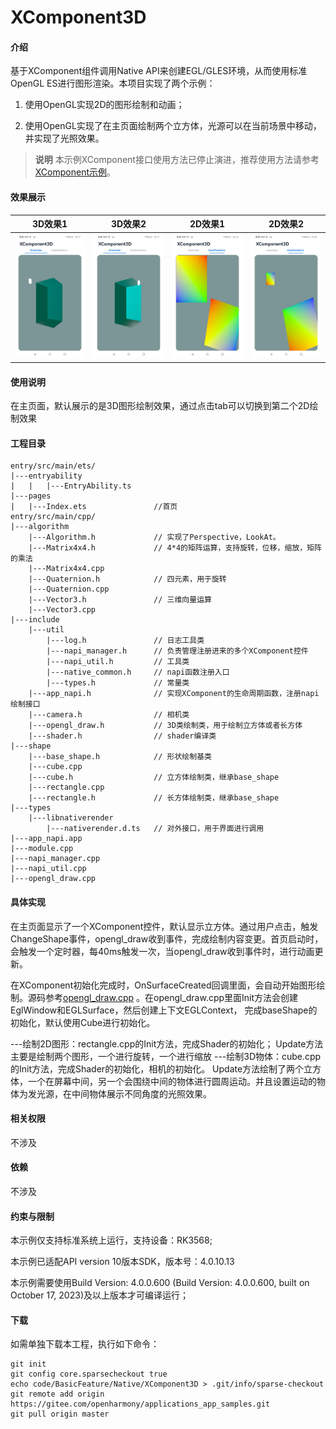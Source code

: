 # XComponent3D

#### 介绍
基于XComponent组件调用Native API来创建EGL/GLES环境，从而使用标准OpenGL ES进行图形渲染。本项目实现了两个示例：

1. 使用OpenGL实现2D的图形绘制和动画；

2. 使用OpenGL实现了在主页面绘制两个立方体，光源可以在当前场景中移动，并实现了光照效果。

> **说明**
> 本示例XComponent接口使用方法已停止演进，推荐使用方法请参考[XComponent示例](../XComponent/README_zh.md)。
#### 效果展示

| 3D效果1                                                   | 3D效果2                                                   | 2D效果1                                                   | 2D效果2                                                   |
|---------------------------------------------------------|---------------------------------------------------------|---------------------------------------------------------|---------------------------------------------------------|
| <img src=".//screenshots/3D_1.jpg" style="zoom:25%;" /> | <img src=".//screenshots/3D_2.jpg" style="zoom:25%;" /> | <img src=".//screenshots/2D_1.jpg" style="zoom:25%;" /> | <img src=".//screenshots/2D_2.jpg" style="zoom:25%;" /> |


#### 使用说明

在主页面，默认展示的是3D图形绘制效果，通过点击tab可以切换到第二个2D绘制效果

#### 工程目录
```
entry/src/main/ets/
|---entryability
|	|	|---EntryAbility.ts
|---pages
|	|---Index.ets				//首页
entry/src/main/cpp/
|---algorithm
	|---Algorithm.h 			// 实现了Perspective，LookAt。
	|---Matrix4x4.h 			// 4*4的矩阵运算，支持旋转，位移，缩放，矩阵的乘法
	|---Matrix4x4.cpp
	|---Quaternion.h 			// 四元素，用于旋转
	|---Quaternion.cpp
	|---Vector3.h 				// 三维向量运算
	|---Vector3.cpp
|---include
	|---util
		|---log.h 				// 日志工具类
		|---napi_manager.h		// 负责管理注册进来的多个XComponent控件
		|---napi_util.h			// 工具类
		|---native_common.h		// napi函数注册入口
		|---types.h				// 常量类
	|---app_napi.h				// 实现XComponent的生命周期函数，注册napi绘制接口
	|---camera.h				// 相机类
	|---opengl_draw.h			// 3D类绘制类，用于绘制立方体或者长方体
	|---shader.h				// shader编译类
|---shape
	|---base_shape.h			// 形状绘制基类
	|---cube.cpp
	|---cube.h					// 立方体绘制类，继承base_shape
	|---rectangle.cpp
	|---rectangle.h				// 长方体绘制类，继承base_shape
|---types
	|---libnativerender			
		|---nativerender.d.ts	// 对外接口，用于界面进行调用
|---app_napi.app				
|---module.cpp					
|---napi_manager.cpp			
|---napi_util.cpp				
|---opengl_draw.cpp				
```

#### 具体实现

在主页面显示了一个XComponent控件，默认显示立方体。通过用户点击，触发ChangeShape事件，opengl_draw收到事件，完成绘制内容变更。首页启动时，会触发一个定时器，每40ms触发一次，当opengl_draw收到事件时，进行动画更新。

在XComponent初始化完成时，OnSurfaceCreated回调里面，会自动开始图形绘制。源码参考[opengl_draw.cpp](.//entry/src/main/cpp/opengl_draw.cpp) 。在opengl_draw.cpp里面Init方法会创建EglWindow和EGLSurface，然后创建上下文EGLContext， 完成baseShape的初始化，默认使用Cube进行初始化。

---绘制2D图形：rectangle.cpp的Init方法，完成Shader的初始化；   Update方法主要是绘制两个图形，一个进行旋转，一个进行缩放
---绘制3D物体：cube.cpp的Init方法，完成Shader的初始化，相机的初始化。 Update方法绘制了两个立方体，一个在屏幕中间，另一个会围绕中间的物体进行圆周运动。并且设置运动的物体为发光源，在中间物体展示不同角度的光照效果。


#### 相关权限
不涉及


#### 依赖
不涉及


#### 约束与限制
本示例仅支持标准系统上运行，支持设备：RK3568;

本示例已适配API version 10版本SDK，版本号：4.0.10.13

本示例需要使用Build Version: 4.0.0.600 (Build Version: 4.0.0.600, built on October 17, 2023)及以上版本才可编译运行；


#### 下载

如需单独下载本工程，执行如下命令：
```
git init
git config core.sparsecheckout true
echo code/BasicFeature/Native/XComponent3D > .git/info/sparse-checkout
git remote add origin https://gitee.com/openharmony/applications_app_samples.git
git pull origin master
```
